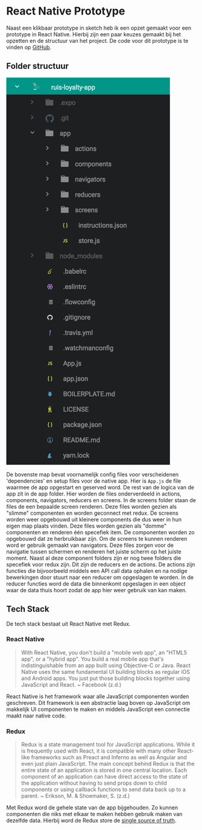 # React Native Prototype

Naast een klikbaar prototype in sketch heb ik een opzet gemaakt voor een prototype in React Native. Hierbij zijn een paar keuzes gemaakt bij het opzetten en de structuur van het project. De code voor dit prototype is te vinden op [GitHub](https://github.com/IanCStewart/ruis-loyalty-app).

## Folder structuur
![Folder Structure](../assets/images/folder-structure.png)

De bovenste map bevat voornamelijk config files voor verscheidenen 'dependencies' en setup files voor de native app. Hier is `App.js` de file waarmee de app opgestart en geserved word. De rest van de logica van de app zit in de app folder. Hier worden de files onderverdeeld in actions, components, navigators, reducers en screens. In de screens folder staan de files de een bepaalde screen renderen. Deze files worden gezien als "slimme" componenten en worden geconnect met redux. De screens worden weer opgebouwd uit kleinere components die dus weer in hun eigen map plaats vinden. Deze files worden gezien als "domme" componenten en renderen één specefiek item. De componenten worden zo opgebouwd dat ze herbruikbaar zijn. Om de screens te kunnen renderen word er gebruik gemaakt van navigators. Deze files zorgen voor de navigatie tussen schermen en renderen het juiste scherm op het juiste moment. Naast al deze component folders zijn er nog twee folders die specefiek voor redux zijn. Dit zijn de reducers en de actions. De actions zijn functies die bijvoorbeeld middels een API call data ophalen en na nodige bewerkingen door stuurt naar een reducer om opgeslagen te worden. In de reducer functies word de data die binnenkomt opgeslagen in een object waar de data thuis hoort zodat de app hier weer gebruik van kan maken.

## Tech Stack
De tech stack bestaat uit React Native met Redux.

### React Native
> With React Native, you don't build a "mobile web app", an "HTML5 app", or a "hybrid app". You build a real mobile app that's indistinguishable from an app built using Objective-C or Java. React Native uses the same fundamental UI building blocks as regular iOS and Android apps. You just put those building blocks together using JavaScript and React. ~ Facebook (z.d.)

React Native is het framework waar alle JavaScript componenten worden geschreven. Dit framework is een abstractie laag boven op JavaScript om makkelijk UI componenten te maken en middels JavaScript een connectie maakt naar native code.

### Redux
> Redux is a state management tool for JavaScript applications. While it is frequently used with React, it is compatible with many other React-like frameworks such as Preact and Inferno as well as Angular and even just plain JavaScript. The main concept behind Redux is that the entire state of an application is stored in one central location. Each component of an application can have direct access to the state of the application without having to send props down to child components or using callback functions to send data back up to a parent. ~ Erikson, M. & Shoemaker, S. (z.d.)

Met Redux word de gehele state van de app bijgehouden. Zo kunnen componenten die niks met elkaar te maken hebben gebruik maken van dezelfde data. Hierbij word de Redux store de [single source of truth](https://medium.com/@juanguardado/redux-single-source-of-truth-e1fe1fb6ffec).
